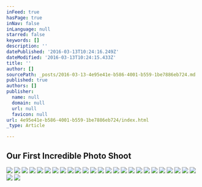 ```yaml
---
inFeed: true
hasPage: true
inNav: false
inLanguage: null
starred: false
keywords: []
description: ''
datePublished: '2016-03-13T10:24:16.249Z'
dateModified: '2016-03-13T10:24:15.433Z'
title: ''
author: []
sourcePath: _posts/2016-03-13-4e95e41e-b586-4001-b559-1be7886eb724.md
published: true
authors: []
publisher:
  name: null
  domain: null
  url: null
  favicon: null
url: 4e95e41e-b586-4001-b559-1be7886eb724/index.html
_type: Article

---
```

## Our First Incredible Photo Shoot
![](https://the-grid-user-content.s3-us-west-2.amazonaws.com/d788d336-0fea-4ae9-a5bb-ff1d640cc07c.jpg)
![](https://the-grid-user-content.s3-us-west-2.amazonaws.com/c0428602-89ad-47d8-a43d-b080d4a0bbf2.jpg)
![](https://the-grid-user-content.s3-us-west-2.amazonaws.com/5cec0736-03fc-4192-9fa8-3a7fe1030ac0.jpg)
![](https://the-grid-user-content.s3-us-west-2.amazonaws.com/8261a817-db2a-4ef4-887c-00bfc776235c.jpg)
![](https://the-grid-user-content.s3-us-west-2.amazonaws.com/61754e13-9938-40cc-a00d-1b97586a1f42.jpg)
![](https://the-grid-user-content.s3-us-west-2.amazonaws.com/12173e0a-f564-4daa-a083-6a10a371b884.jpg)
![](https://the-grid-user-content.s3-us-west-2.amazonaws.com/5fc8b533-f208-4dfe-9807-7300d892c2be.jpg)
![](https://the-grid-user-content.s3-us-west-2.amazonaws.com/88db0560-2677-4afb-b076-89cc2ffb1d43.jpg)
![](https://the-grid-user-content.s3-us-west-2.amazonaws.com/ba7602f9-e353-45c1-90c5-1a68aa844036.jpg)
![](https://the-grid-user-content.s3-us-west-2.amazonaws.com/e5e99fa8-19cd-4b4f-8df5-fe41d6f5cf08.jpg)
![](https://the-grid-user-content.s3-us-west-2.amazonaws.com/70ba511d-3945-4e04-8450-5714e685fd8a.jpg)
![](https://the-grid-user-content.s3-us-west-2.amazonaws.com/9d912b08-2162-4bf2-9e02-b77e6f951705.jpg)
![](https://the-grid-user-content.s3-us-west-2.amazonaws.com/f6a620b2-512f-4715-8d0c-80aefa643d4a.jpg)
![](https://the-grid-user-content.s3-us-west-2.amazonaws.com/de76199f-10ba-4cdf-9346-789b995235a7.jpg)
![](https://the-grid-user-content.s3-us-west-2.amazonaws.com/ea10b3ca-7a5c-4d6f-aea9-bf074708e34b.jpg)
![](https://the-grid-user-content.s3-us-west-2.amazonaws.com/edf454ed-3736-4296-a6ea-624c1e9cef3a.jpg)
![](https://the-grid-user-content.s3-us-west-2.amazonaws.com/aa35d050-a62d-487e-8911-c9e963e07cad.jpg)
![](https://the-grid-user-content.s3-us-west-2.amazonaws.com/515c8ff1-d491-46c0-9f44-f38152691a4a.jpg)
![](https://the-grid-user-content.s3-us-west-2.amazonaws.com/870f9ac7-f04e-462f-94d0-50a8aa5c719d.jpg)
![](https://the-grid-user-content.s3-us-west-2.amazonaws.com/91d1f45a-a9f7-492f-8e57-fa1845652650.jpg)
![](https://the-grid-user-content.s3-us-west-2.amazonaws.com/fa6db0e2-61c6-42cb-9000-0be9fa55c313.jpg)
![](https://the-grid-user-content.s3-us-west-2.amazonaws.com/8c6f0fae-cc6c-496b-b3fe-5f7abdb86e18.jpg)
![](https://the-grid-user-content.s3-us-west-2.amazonaws.com/08ab31c7-d3fc-46ca-9307-75d88987910c.jpg)
![](https://the-grid-user-content.s3-us-west-2.amazonaws.com/07e17c8b-391c-4242-8a56-8a18d97832f3.jpg)
![](https://the-grid-user-content.s3-us-west-2.amazonaws.com/d09b3c6d-c960-4b19-9333-946b0faf9f8e.jpg)
![](https://the-grid-user-content.s3-us-west-2.amazonaws.com/a5d14ad9-e7e3-4c79-a061-3213f744325a.jpg)
![](https://the-grid-user-content.s3-us-west-2.amazonaws.com/21cfb69e-7408-4cb3-9c19-24a4ea3a0a32.jpg)